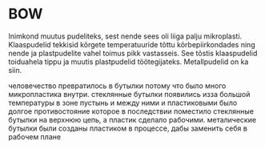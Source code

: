 # BOW

Inimkond muutus pudeliteks, sest nende sees oli liiga palju mikroplasti. Klaaspudelid tekkisid kõrgete temperatuuride tõttu kõrbepiirkondades ning nende ja plastpudelite vahel toimus pikk vastasseis. See tõstis klaaspudelid toiduahela tippu ja muutis plastpudelid töötegijateks. Metallpudelid on ka siin.

человечество превратилось в бутылки потому что было много микропластика внутри. стеклянные бутылки появились изза большой температуры в зоне пустынь и между ними и пластиковыми было долгое противостояние которое в последствии поместило стеклянные бутылки на верхнюю цепь, а пластик сделало рабочими. металические бутылки были созданы пластиком в процессе, дабы заменить себя в рабочем плане 

